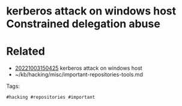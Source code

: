 # kerberos attack on windows host Constrained delegation abuse

# Related

- [20221003150425](/zet/20221003150425/README.md) kerberos attack on windows host
- ~/kb/hacking/misc/important-repositories-tools.md

Tags:

    #hacking #repositories #important 
